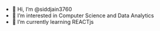 - 👋 Hi, I’m @siddjain3760
- 👀 I’m interested in Computer Science and Data Analytics 
- 🌱 I’m currently learning REACTjs

<!---
siddjain3760/siddjain3760 is a ✨ special ✨ repository because its `README.md` (this file) appears on your GitHub profile.
You can click the Preview link to take a look at your changes.
--->
